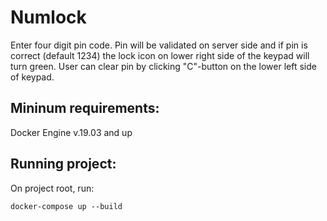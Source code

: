 # Numlock

Enter four digit pin code. Pin will be validated on server side and if pin is correct (default 1234) the lock icon on lower right side of the keypad will turn green.
User can clear pin by clicking "C"-button on the lower left side of keypad.

## Mininum requirements:

Docker Engine v.19.03 and up

## Running project:

On project root, run:

```
docker-compose up --build
```
